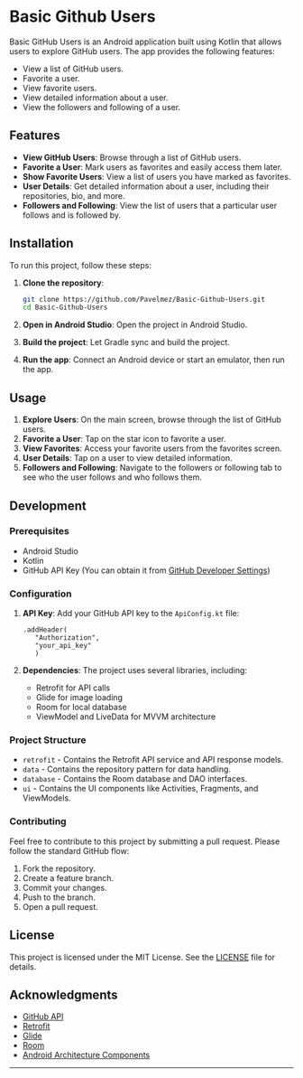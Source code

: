
# Basic Github Users

Basic GitHub Users is an Android application built using Kotlin that allows users to explore GitHub users. The app provides the following features:
- View a list of GitHub users.
- Favorite a user.
- View favorite users.
- View detailed information about a user.
- View the followers and following of a user.

## Features

- **View GitHub Users**: Browse through a list of GitHub users.
- **Favorite a User**: Mark users as favorites and easily access them later.
- **Show Favorite Users**: View a list of users you have marked as favorites.
- **User Details**: Get detailed information about a user, including their repositories, bio, and more.
- **Followers and Following**: View the list of users that a particular user follows and is followed by.

## Installation

To run this project, follow these steps:

1. **Clone the repository**:
   ```bash
   git clone https://github.com/Pavelmez/Basic-Github-Users.git
   cd Basic-Github-Users
   ```

2. **Open in Android Studio**: Open the project in Android Studio.

3. **Build the project**: Let Gradle sync and build the project.

4. **Run the app**: Connect an Android device or start an emulator, then run the app.

## Usage

1. **Explore Users**: On the main screen, browse through the list of GitHub users.
2. **Favorite a User**: Tap on the star icon to favorite a user.
3. **View Favorites**: Access your favorite users from the favorites screen.
4. **User Details**: Tap on a user to view detailed information.
5. **Followers and Following**: Navigate to the followers or following tab to see who the user follows and who follows them.

## Development

### Prerequisites

- Android Studio
- Kotlin
- GitHub API Key (You can obtain it from [GitHub Developer Settings](https://github.com/settings/developers))

### Configuration

1. **API Key**: Add your GitHub API key to the `ApiConfig.kt` file:
   ```properties
   .addHeader(
      "Authorization",
      "your_api_key"
      )
   ```

2. **Dependencies**: The project uses several libraries, including:
   - Retrofit for API calls
   - Glide for image loading
   - Room for local database
   - ViewModel and LiveData for MVVM architecture

### Project Structure

- `retrofit` - Contains the Retrofit API service and API response models.
- `data` - Contains the repository pattern for data handling.
- `database` - Contains the Room database and DAO interfaces.
- `ui` - Contains the UI components like Activities, Fragments, and ViewModels.

### Contributing

Feel free to contribute to this project by submitting a pull request. Please follow the standard GitHub flow:
1. Fork the repository.
2. Create a feature branch.
3. Commit your changes.
4. Push to the branch.
5. Open a pull request.

## License

This project is licensed under the MIT License. See the [LICENSE](LICENSE) file for details.

## Acknowledgments

- [GitHub API](https://developer.github.com/v3/)
- [Retrofit](https://square.github.io/retrofit/)
- [Glide](https://github.com/bumptech/glide)
- [Room](https://developer.android.com/training/data-storage/room)
- [Android Architecture Components](https://developer.android.com/topic/libraries/architecture)

---
